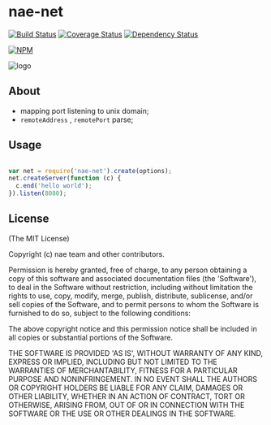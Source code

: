 nae-net
=======

[![Build Status](https://secure.travis-ci.org/node-app-engine/net.png)](http://travis-ci.org/node-app-engine/net) [![Coverage Status](https://coveralls.io/repos/node-app-engine/net/badge.png)](https://coveralls.io/r/node-app-engine/net) [![Dependency Status](https://gemnasium.com/node-app-engine/net.png)](https://gemnasium.com/node-app-engine/net)

[![NPM](https://nodei.co/npm/nae-net.png?downloads=true&stars=true)](https://nodei.co/npm/nae-net/)

![logo](https://raw.github.com/node-app-engine/net/master/logo.png)

## About

* mapping port listening to unix domain;
* `remoteAddress` , `remotePort` parse;

## Usage

```javascript

var net = require('nae-net').create(options);
net.createServer(function (c) {
  c.end('hello world');
}).listen(8080);

```

## License

(The MIT License)

Copyright (c) nae team and other contributors.

Permission is hereby granted, free of charge, to any person obtaining
a copy of this software and associated documentation files (the
'Software'), to deal in the Software without restriction, including
without limitation the rights to use, copy, modify, merge, publish,
distribute, sublicense, and/or sell copies of the Software, and to
permit persons to whom the Software is furnished to do so, subject to
the following conditions:

The above copyright notice and this permission notice shall be
included in all copies or substantial portions of the Software.

THE SOFTWARE IS PROVIDED 'AS IS', WITHOUT WARRANTY OF ANY KIND,
EXPRESS OR IMPLIED, INCLUDING BUT NOT LIMITED TO THE WARRANTIES OF
MERCHANTABILITY, FITNESS FOR A PARTICULAR PURPOSE AND NONINFRINGEMENT.
IN NO EVENT SHALL THE AUTHORS OR COPYRIGHT HOLDERS BE LIABLE FOR ANY
CLAIM, DAMAGES OR OTHER LIABILITY, WHETHER IN AN ACTION OF CONTRACT,
TORT OR OTHERWISE, ARISING FROM, OUT OF OR IN CONNECTION WITH THE
SOFTWARE OR THE USE OR OTHER DEALINGS IN THE SOFTWARE.
